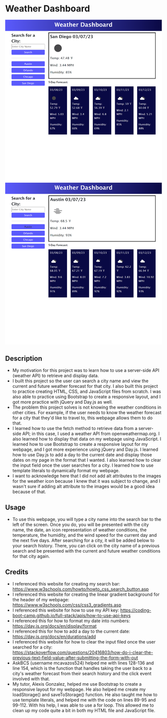 # Weather Dashboard

![Alt text](assets/images/weather-dashboard-screenshot.png)
![Alt text](assets/images/weather-dashboard-screenshot-2.png)

## Description
- My motivation for this project was to learn how to use a server-side API (weather API) to retrieve and display data. 
- I built this project so the user can search a city name and view the current and future weather forecast for that city. I also built this project to practice creating HTML, CSS, and JavaScript files from scratch. I was also able to practice using Bootstrap to create a responsive layout, and I got more practice with jQuery and Day.js as well. 
- The problem this project solves is not knowing the weather conditions in other cities. For example, if the user needs to know the weather forecast for a city that they'd like to travel to, this webpage allows them to do that. 
- I learned how to use the fetch method to retrieve data from a server-side API; in this case, I used a weather API from openweathermap.org. I also learned how to display that data on my webpage using JavaScript. I learned how to use Bootstrap to create a responsive layout for my webpage, and I got more experience using jQuery and Day.js. I learned how to use Day.js to add a day to the current date and display those dates on my page in the format that I wanted. I also learned how to clear the input field once the user searches for a city. I learned how to use template literals to dynamically format my webpage.
- I want to acknowledge here that I did not add alt attributes to the images for the weather icon because I knew that it was subject to change, and I wasn't sure if adding alt attribute to the images would be a good idea because of that. 

## Usage
- To use this webpage, you will type a city name into the search bar to the left of the screen. Once you do, you will be presented with the city name, the date, an icon representation of weather conditions, the temperature, the humidity, and the wind speed for the current day and the next five days. After searching for a city, it will be added below to your search history. There, you can click on the city name of a previous search and be presented with the current and future weather conditions for that city again. 

## Credits
- I referenced this website for creating my search bar: https://www.w3schools.com/howto/howto_css_search_button.asp
- I referenced this website for creating the linear gradient background for the header of my webpage: https://www.w3schools.com/css/css3_gradients.asp
- I referenced this website for how to use my API key: https://coding-boot-camp.github.io/full-stack/apis/how-to-use-api-keys
- I referenced this for how to format my date into numbers: https://day.js.org/docs/en/display/format
- I referenced this for how to add a day to the current date: https://day.js.org/docs/en/durations/add
- I referenced this website for how to clear the input filed once the user searched for a city: https://stackoverflow.com/questions/20416803/how-do-i-clear-the-previous-text-field-value-after-submitting-the-form-with-out
- AskBCS (username mcavazos524) helped me with lines 128-136 and line 154, which is the function that handles taking the user back to a city's weather forecast from their search history and the click event involved with that. 
- My tutor, Alexis Gonzalez, helped me use Bootstrap to create a responsive layout for my webpage. He also helped me create my loadStorage() and saveToStorage() function. He also taught me how to use template literals, and helped me with the code on lines 89-95 and 99-112. With his help, I was able to use a for loop. This allowed me to clean up my code quite a bit in both my HTML file and JavaScript file. 







